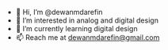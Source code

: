 - 👋 Hi, I’m @dewanmdarefin
- 👀 I’m interested in analog and digital design
- 🌱 I’m currently learning digital design
- 📫 Reach me at dewanmdarefin@gmail.com

<!---
dewanmdarefin/dewanmdarefin is a ✨ special ✨ repository because its `README.md` (this file) appears on your GitHub profile.
You can click the Preview link to take a look at your changes.
--->
